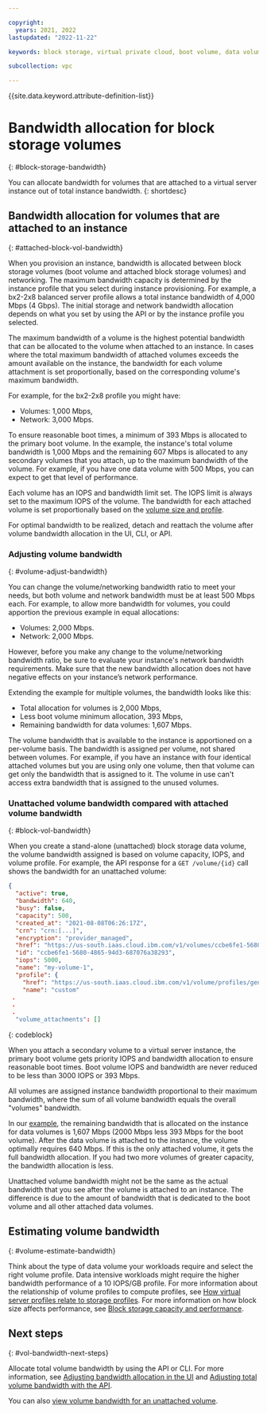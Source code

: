 ```yaml
---

copyright:
  years: 2021, 2022
lastupdated: "2022-11-22"

keywords: block storage, virtual private cloud, boot volume, data volume, volume, data storage, virtual server instance, instance, bandwidth

subcollection: vpc

---
```


{{site.data.keyword.attribute-definition-list}}

# Bandwidth allocation for block storage volumes
{: #block-storage-bandwidth}

You can allocate bandwidth for volumes that are attached to a virtual server instance out of total instance bandwidth.
{: shortdesc}

## Bandwidth allocation for volumes that are attached to an instance
{: #attached-block-vol-bandwidth}

When you provision an instance, bandwidth is allocated between block storage volumes (boot volume and attached block storage volumes) and networking. The maximum bandwidth capacity is determined by the instance profile that you select during instance provisioning. For example, a bx2-2x8 balanced server profile allows a total instance bandwidth of 4,000 Mbps (4 Gbps). The initial storage and network bandwidth allocation depends on what you set by using the API or by the instance profile you selected. 

The maximum bandwidth of a volume is the highest potential bandwidth that can be allocated to the volume when attached to an instance. In cases where the total maximum bandwidth of attached volumes exceeds the amount available on the instance, the bandwidth for each volume attachment is set proportionally, based on the corresponding volume's maximum bandwidth.

For example, for the bx2-2x8 profile you might have:

* Volumes: 1,000 Mbps,
* Network: 3,000 Mbps.

To ensure reasonable boot times, a minimum of 393 Mbps is allocated to the primary boot volume. In the example, the instance's total volume bandwidth is 1,000 Mbps and the remaining 607 Mbps is allocated to any secondary volumes that you attach, up to the maximum bandwidth of the volume. For example, if you have one data volume with 500 Mbps, you can expect to get that level of performance.

Each volume has an IOPS and bandwidth limit set. The IOPS limit is always set to the maximum IOPS of the volume. The bandwidth for each attached volume is set proportionally based on the [volume size and profile](/docs/vpc?topic=vpc-block-storage-profiles). 

For optimal bandwidth to be realized, detach and reattach the volume after volume bandwidth allocation in the UI, CLI, or API.

### Adjusting volume bandwidth
{: #volume-adjust-bandwidth}

You can change the volume/networking bandwidth ratio to meet your needs, but both volume and network bandwidth must be at least 500 Mbps each. For example, to allow more bandwidth for volumes, you could apportion the previous example in equal allocations:

* Volumes: 2,000 Mbps.
* Network: 2,000 Mbps.

However, before you make any change to the volume/networking bandwidth ratio, be sure to evaluate your instance's network bandwidth requirements. Make sure that the new bandwidth allocation does not have negative effects on your instance’s network performance.

Extending the example for multiple volumes, the bandwidth looks like this:

* Total allocation for volumes is 2,000 Mbps,
* Less boot volume minimum allocation, 393 Mbps,
* Remaining bandwidth for data volumes: 1,607 Mbps.

The volume bandwidth that is available to the instance is apportioned on a per-volume basis. The bandwidth is assigned per volume, not shared between volumes. For example, if you have an instance with four identical attached volumes but you are using only one volume, then that volume can get only the bandwidth that is assigned to it. The volume in use can't access extra bandwidth that is assigned to the unused volumes.

### Unattached volume bandwidth compared with attached volume bandwidth
{: #block-vol-bandwidth}

When you create a stand-alone (unattached) block storage data volume, the volume bandwidth assigned is based on volume capacity, IOPS, and volume profile. For example, the API response for a `GET /volume/{id}` call shows the bandwidth for an unattached volume:

```json
{
  "active": true,
  "bandwidth": 640,
  "busy": false,
  "capacity": 500,
  "created_at": "2021-08-08T06:26:17Z",
  "crn": "crn:[...]",
  "encryption": "provider_managed",
  "href": "https://us-south.iaas.cloud.ibm.com/v1/volumes/ccbe6fe1-5680-4865-94d3-687076a38293",
  "id": "ccbe6fe1-5680-4865-94d3-687076a38293",
  "iops": 5000,
  "name": "my-volume-1",
  "profile": {
    "href": "https://us-south.iaas.cloud.ibm.com/v1/volume/profiles/general-purpose",
    "name": "custom"
 .
 .
 .
  "volume_attachments": []
```
{: codeblock}

When you attach a secondary volume to a virtual server instance, the primary boot volume gets priority IOPS and bandwidth allocation to ensure reasonable boot times. Boot volume IOPS and bandwidth are never reduced to be less than 3000 IOPS or 393 Mbps.

All volumes are assigned instance bandwidth proportional to their maximum bandwidth, where the sum of all volume bandwidth equals the overall "volumes" bandwidth.

In our [example](#volume-adjust-bandwidth), the remaining bandwidth that is allocated on the instance for data volumes is 1,607 Mbps (2000 Mbps less 393 Mbps for the boot volume). After the data volume is attached to the instance, the volume optimally requires 640 Mbps. If this is the only attached volume, it gets the full bandwidth allocation. If you had two more volumes of greater capacity, the bandwidth allocation is less.

Unattached volume bandwidth might not be the same as the actual bandwidth that you see after the volume is attached to an instance. The difference is due to the amount of bandwidth that is dedicated to the boot volume and all other attached data volumes.

## Estimating volume bandwidth
{: #volume-estimate-bandwidth}

Think about the type of data volume your workloads require and select the right volume profile. Data intensive workloads might require the higher bandwidth performance of a 10 IOPS/GB profile. For more information about the relationship of volume profiles to compute profiles, see [How virtual server profiles relate to storage profiles](/docs/vpc?topic=vpc-block-storage-profiles&interface=ui#vsi-profiles-relate-to-storage). For more information on how block size affects performance, see [Block storage capacity and performance](/docs/vpc?topic=vpc-capacity-performance&interface=ui#how-block-size-affects-performance).

## Next steps
{: #vol-bandwidth-next-steps}

Allocate total volume bandwidth by using the API or CLI. For more information, see [Adjusting bandwidth allocation in the UI](/docs/vpc?topic=vpc-managing-virtual-server-instances#adjusting-bandwidth-allocation-ui) and [Adjusting total volume bandwidth with the API](/docs/vpc?topic=vpc-managing-virtual-server-instances&interface=api#adjusting-bandwidth-allocation-api).

You can also [view volume bandwidth for an unattached volume](/docs/vpc?topic=vpc-viewing-block-storage).

